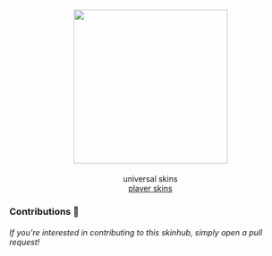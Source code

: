 <h1 align="center">
        <img src="https://i.imgur.com/WXgx7IS.png" width="275px"><br>
</h1>
<p align="center">
    <aj href="universal/universal.md">universal skins</a><br>
    <a href="https://yahoo.com">player skins</a>

### Contributions 🎉
###### If you're interested in contributing to this skinhub, simply open a pull request!